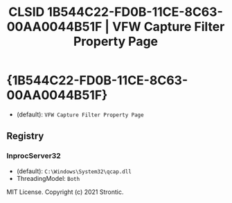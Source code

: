 ﻿---
title: "CLSID 1B544C22-FD0B-11CE-8C63-00AA0044B51F | VFW Capture Filter Property Page"
excerpt: What is COM-Object CLSID 1B544C22-FD0B-11CE-8C63-00AA0044B51F?
---

# {1B544C22-FD0B-11CE-8C63-00AA0044B51F}

* (default): `VFW Capture Filter Property Page`

## Registry


### InprocServer32

* (default): `C:\Windows\System32\qcap.dll`
* ThreadingModel: `Both`

MIT License. Copyright (c) 2021 Strontic.



